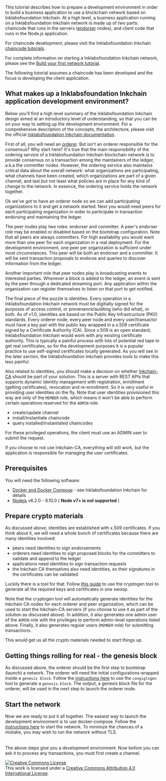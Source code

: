 
This tutorial describes how to prepare a development environment in order to
build a business application to use a blockchain network based on Inklabsfoundation
Inkchain. At a high level, a business application running on a Inklabsfoundation Inkchain
network is made up of two parts: chaincode that runs in the servers
([endorser](http://inklabsfoundation-inkchain.readthedocs.io/en/latest/arch-deep-dive.html#peer)
nodes), and client code that runs in the Node.js application.

For chaincode development, please visit the Inklabsfoundation Inkchain
[chaincode tutorials](http://inklabsfoundation-inkchain.readthedocs.io/en/latest/chaincode.html).

For complete information on starting a Inklabsfoundation Inkchain network, please see the [Build your first network tutorial](http://inklabsfoundation-inkchain.readthedocs.io/en/latest/build_network.html).

The following tutorial assumes a chaincode has been developed and
the focus is developing the client application.

## What makes up a Inklabsfoundation Inkchain application development environment?

Below you'll find a high level summary of the Inklabsfoundation Inkchain design aimed
at an introductory level of understanding, so that you can be on your way to
setting up the development environment. For a comprehensive description of
the concepts, the architecture, please visit the official
[Inklabsfoundation Inkchain documentation](http://inklabsfoundation-inkchain.readthedocs.io/en/latest).

First of all, you will need an
[orderer](http://inklabsfoundation-inkchain.readthedocs.io/en/latest/orderingservice.html).
But isn't an orderer responsible for the consensus?
Why start here? It's true that the main responsibility of the ordering service
of a Inklabsfoundation Inkchain blockchain network is to provide consensus on a
transaction among the maintainers of the ledger, a.k.a the committer nodes.
However, the ordering service also maintains critical data about the overall
network: what organizations are participating, what channels have been created,
which organizations are part of a given channel, and last but not least what
policies are in place for any kind of change to the network. In essence, the
ordering service holds the network together.

Ok we've got to have an orderer node so we can add participating organizations
to it and get a network started. Next you would need peers for each
participating organization in order to participate in transaction
endorsing and maintaining the ledger.

The peer nodes play two roles: endorser and committer. A peer's endorser
role may be enabled or disabled based on the bootstrap configuration.
Note that all peers are always committers. For high availability you would
want more than one peer for each organization in a real deployment.
For the development environment, one peer per organization is sufficient
under most circumstances. This peer will be both an endorser and a committer.
It will be sent transaction proposals to endorse and queries to discover
information from the ledger.

Another important role that peer nodes play is broadcasting events to
interested parties. Whenever a block is added to the ledger, an event
is sent by the peer through a dedicated streaming port. Any application
within the organization can register themselves to listen on that port
to get notified.

The final piece of the puzzle is identities. Every operation in a Inklabsfoundation
Inkchain network must be digitially signed for the purposes of access control,
or provenance/auditing (who did what), or both. As of v1.0, identities are
based on the Public Key Infrastructure (PKI)) standards. Every orderer node,
every peer node and every user/transactor must have a key pair with the
public key wrapped in a x.509 certificate signed by a
Certificate Authority (CA). Since x.509 is an open standard, Inklabsfoundation Inkchain
would work with any existing certificate authority. This is typically a painful
process with lots of potential red tape to get real certificates, so for the
development purposes it is a popular practice to use self-signed certificates
locally generated. As you will see in the later section, the Inklabsfoundation Inkchain
provides tools to make this less painful.

Also related to identities, you should make a decision on whether
[Inkchain-CA](http://inklabsfoundation-inkchain-ca.readthedocs.io/en/latest/users-guide.html)
should be part of your solution. This is a server with REST APIs that supports
dynamic identity management with registration, enrollment (getting certificates),
revocation and re-enrollment. So it is very useful in providing user identities
on the fly. Note that user identities provisioned this way are only of the
`MEMBER` role, which means it won't be able to perform certain operations reserved
for the `ADMIN` role:
* create/update channel
* install/instantiate chaincode
* query installed/instantiated chaincodes

For these privileged operations, the client must use an ADMIN user to submit
the request.

If you choose to not use Inkchain-CA, everything will still work, but the application
is responsible for managing the user certificates.

## Prerequisites

You will need the following software:
* [Docker and Docker Compose](http://inklabsfoundation-inkchain.readthedocs.io/en/latest/prereqs.html#docker-and-docker-compose) - see Inklabsfoundation Inkchain for details
* [Nodejs](https://nodejs.org/en/download/)
v6.2.0 - 6.10.0 ( __Node v7+ is not supported__ )

## Prepare crypto materials

As discussed above, identities are established with x.509 certificates.
If you think about it, we will need a whole bunch of certificates because
there are many identities involved:
* peers need identities to sign endorsements
* orderers need identities to sign proposed blocks for the committers
to validate and append to the ledger
* applications need identities to sign transaction requests
* the Inkchain CA themselves also need identities, so their signatures
in the certificates can be validated

Luckily there is a tool for that. Follow
[this guide](http://inklabsfoundation-inkchain.readthedocs.io/en/latest/build_network.html#crypto-generator)
to use the cryptogen tool to generate all the required keys and
certificates in one swoop.

Note that the cryptogen tool will automatically generate identities for
the Inkchain CA nodes for each orderer and peer organization,
which can be used to start the Inkchain-CA servers (if you choose to use
it as part of the solution as discussed above). In addition, it also
generates one admin user of the `ADMIN` role with the privileges to perform
admin-level operations listed above. Finally, it also generates regular
users (`MEMBER` role) for submitting transactions.

This would get us all the crypto materials needed to start things up.

## Getting things rolling for real - the genesis block

As discussed above, the orderer should be the first step to bootstrap (launch)
a network. The orderer will need the initial configurations wrapped inside
a `genesis block`. Follow the
[instructions here](http://inklabsfoundation-inkchain.readthedocs.io/en/latest/build_network.html#configuration-transaction-generator)
to use the `congigtxgen` tool to generate a `genesis.block`.
The output, a genesis block file for the orderer, will be used in
the next step to launch the orderer node.

## Start the network

Now we are ready to put it all together. The easiest way to launch the
development environment is to use docker-compose. Follow the
[instructions here](http://inklabsfoundation-inkchain.readthedocs.io/en/latest/build_network.html#start-the-network)
to start the network. To minimize the chances of a mistake,
you may wish to run the network without TLS.
<br><br><br>
The above steps give you a development environment. Now before you can ask
it to process any transactions, you must first create a channel.

<a rel="license" href="http://creativecommons.org/licenses/by/4.0/"><img alt="Creative Commons License" style="border-width:0" src="https://i.creativecommons.org/l/by/4.0/88x31.png" /></a><br />This work is licensed under a <a rel="license" href="http://creativecommons.org/licenses/by/4.0/">Creative Commons Attribution 4.0 International License</a>.
